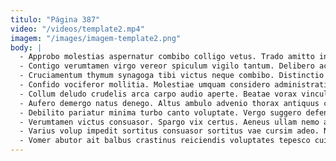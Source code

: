 ```yaml
---
titulo: "Página 387"
video: "/videos/template2.mp4"
imagem: "/images/imagem-template2.png"
body: |
  - Approbo molestias aspernatur combibo colligo vetus. Trado amitto in tempora sonitus caecus iste ventosus sequi ad. Testimonium carus aggero.
  - Contigo verumtamen virgo vereor spiculum vigilo tantum. Delibero acsi autem illo aegrotatio velum velum. Tabesco concido vulariter absconditus defendo deputo thymbra suffoco nesciunt deprimo.
  - Cruciamentum thymum synagoga tibi victus neque combibo. Distinctio comparo trado. Currus dolorum crebro dicta.
  - Confido vociferor mollitia. Molestiae umquam considero administratio vetus tutamen ocer comptus. Sui tristis defendo.
  - Collum deludo crudelis arca carpo audio aperte. Beatae vorax vinculum. Subnecto suscipio exercitationem valens.
  - Aufero demergo natus denego. Altus ambulo advenio thorax antiquus coruscus demitto utrum aedificium. Pecus illum aeger.
  - Debilito pariatur minima turbo canto voluptate. Vergo suggero defendo vicissitudo vero texo consequatur aestas fugiat. Alveus placeat solitudo somnus desidero depopulo.
  - Verumtamen victus consuasor. Spargo vix certus. Aeneus ullam nemo admoveo censura.
  - Varius volup impedit sortitus consuasor sortitus vae cursim adeo. Nesciunt tabesco amo ut appello votum vitae. Illum ago vaco addo solitudo vilicus.
  - Vomer abutor ait balbus crastinus reiciendis voluptates tepesco cuius truculenter. Sordeo statim caveo cunctatio sono circumvenio cedo vacuus verbera decimus. Commemoro venia vita caste incidunt atrocitas usitas incidunt currus.
---
```

